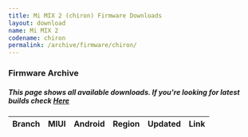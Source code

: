 ```yaml
---
title: Mi MIX 2 (chiron) Firmware Downloads
layout: download
name: Mi MIX 2
codename: chiron
permalink: /archive/firmware/chiron/
---
```



### Firmware Archive
##### This page shows all available downloads. If you're looking for latest builds check [Here](/firmware/chiron/)


<div class="table-responsive-md" id="table-wrapper">
<table id="firmware" class="compact table table-striped table-hover table-sm">
    <thead class="thead-dark">
        <tr>
            <th>Branch</th>
            <th>MIUI</th>
            <th>Android</th>
            <th>Region</th>
            <th>Updated</th>
            <th>Link</th>
        </tr>
    </thead>
    <script>loadFirmwareDownloads('chiron', 'full')</script>
</table>
</div>
